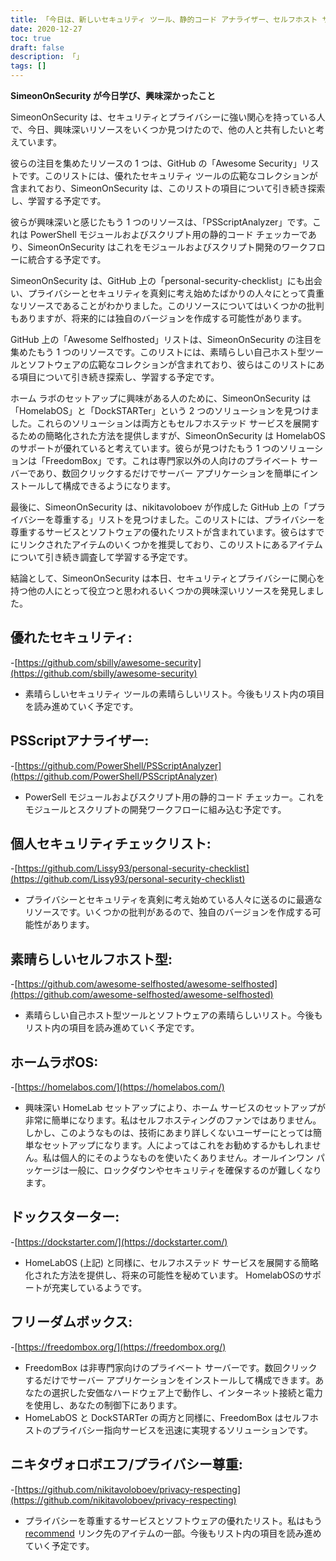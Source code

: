 ```yaml
---
title: 「今日は、新しいセキュリティ ツール、静的コード アナライザー、セルフホスト サービス オプションについて学びました。」
date: 2020-12-27
toc: true
draft: false
description: 「」
tags: []
---
```


**SimeonOnSecurity が今日学び、興味深かったこと**

SimeonOnSecurity は、セキュリティとプライバシーに強い関心を持っている人で、今日、興味深いリソースをいくつか見つけたので、他の人と共有したいと考えています。

彼らの注目を集めたリソースの 1 つは、GitHub の「Awesome Security」リストです。このリストには、優れたセキュリティ ツールの広範なコレクションが含まれており、SimeonOnSecurity は、このリストの項目について引き続き探索し、学習する予定です。

彼らが興味深いと感じたもう 1 つのリソースは、「PSScriptAnalyzer」です。これは PowerShell モジュールおよびスクリプト用の静的コード チェッカーであり、SimeonOnSecurity はこれをモジュールおよびスクリプト開発のワークフローに統合する予定です。

SimeonOnSecurity は、GitHub 上の「personal-security-checklist」にも出会い、プライバシーとセキュリティを真剣に考え始めたばかりの人々にとって貴重なリソースであることがわかりました。このリソースについてはいくつかの批判もありますが、将来的には独自のバージョンを作成する可能性があります。

GitHub 上の「Awesome Selfhosted」リストは、SimeonOnSecurity の注目を集めたもう 1 つのリソースです。このリストには、素晴らしい自己ホスト型ツールとソフトウェアの広範なコレクションが含まれており、彼らはこのリストにある項目について引き続き探索し、学習する予定です。

ホーム ラボのセットアップに興味がある人のために、SimeonOnSecurity は「HomelabOS」と「DockSTARTer」という 2 つのソリューションを見つけました。これらのソリューションは両方ともセルフホステッド サービスを展開するための簡略化された方法を提供しますが、SimeonOnSecurity は HomelabOS のサポートが優れていると考えています。彼らが見つけたもう 1 つのソリューションは「FreedomBox」です。これは専門家以外の人向けのプライベート サーバーであり、数回クリックするだけでサーバー アプリケーションを簡単にインストールして構成できるようになります。

最後に、SimeonOnSecurity は、nikitavoloboev が作成した GitHub 上の「プライバシーを尊重する」リストを見つけました。このリストには、プライバシーを尊重するサービスとソフトウェアの優れたリストが含まれています。彼らはすでにリンクされたアイテムのいくつかを推奨しており、このリストにあるアイテムについて引き続き調査して学習する予定です。

結論として、SimeonOnSecurity は本日、セキュリティとプライバシーに関心を持つ他の人にとって役立つと思われるいくつかの興味深いリソースを発見しました。


## 優れたセキュリティ:
-[https://github.com/sbilly/awesome-security](https://github.com/sbilly/awesome-security)
- 素晴らしいセキュリティ ツールの素晴らしいリスト。今後もリスト内の項目を読み進めていく予定です。

## PSScriptアナライザー:
-[https://github.com/PowerShell/PSScriptAnalyzer](https://github.com/PowerShell/PSScriptAnalyzer)
- PowerSell モジュールおよびスクリプト用の静的コード チェッカー。これをモジュールとスクリプトの開発ワークフローに組み込む予定です。

## 個人セキュリティチェックリスト:
-[https://github.com/Lissy93/personal-security-checklist](https://github.com/Lissy93/personal-security-checklist)
- プライバシーとセキュリティを真剣に考え始めている人々に送るのに最適なリソースです。いくつかの批判があるので、独自のバージョンを作成する可能性があります。

## 素晴らしいセルフホスト型:
-[https://github.com/awesome-selfhosted/awesome-selfhosted](https://github.com/awesome-selfhosted/awesome-selfhosted)
- 素晴らしい自己ホスト型ツールとソフトウェアの素晴らしいリスト。今後もリスト内の項目を読み進めていく予定です。

## ホームラボOS:
-[https://homelabos.com/](https://homelabos.com/)
- 興味深い HomeLab セットアップにより、ホーム サービスのセットアップが非常に簡単になります。私はセルフホスティングのファンではありません。しかし、このようなものは、技術にあまり詳しくないユーザーにとっては簡単なセットアップになります。人によってはこれをお勧めするかもしれません。私は個人的にそのようなものを使いたくありません。オールインワン パッケージは一般に、ロックダウンやセキュリティを確保するのが難しくなります。

## ドックスターター:
-[https://dockstarter.com/](https://dockstarter.com/)
- HomeLabOS (上記) と同様に、セルフホステッド サービスを展開する簡略化された方法を提供し、将来の可能性を秘めています。 HomelabOSのサポートが充実しているようです。

## フリーダムボックス:
-[https://freedombox.org/](https://freedombox.org/)
- FreedomBox は非専門家向けのプライベート サーバーです。数回クリックするだけでサーバー アプリケーションをインストールして構成できます。あなたの選択した安価なハードウェア上で動作し、インターネット接続と電力を使用し、あなたの制御下にあります。
- HomeLabOS と DockSTARTer の両方と同様に、FreedomBox はセルフホストのプライバシー指向サービスを迅速に実現するソリューションです。

## ニキタヴォロボエフ/プライバシー尊重:
-[https://github.com/nikitavoloboev/privacy-respecting](https://github.com/nikitavoloboev/privacy-respecting)
- プライバシーを尊重するサービスとソフトウェアの優れたリスト。私はもう[recommend](https://simeononsecurity.ch/recommendations) リンク先のアイテムの一部。今後もリスト内の項目を読み進めていく予定です。
